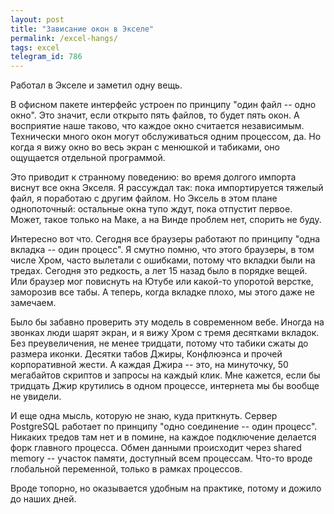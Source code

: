 ```yaml
---
layout: post
title: "Зависание окон в Экселе"
permalink: /excel-hangs/
tags: excel
telegram_id: 786
---
```


Работал в Экселе и заметил одну вещь.

В офисном пакете интерфейс устроен по принципу "один файл -- одно окно". Это
значит, если открыто пять файлов, то будет пять окон. А восприятие наше таково,
что каждое окно считается независимым. Технически много окон могут обслуживаться
одним процессом, да. Но когда я вижу окно во весь экран с менюшкой и табиками,
оно ощущается отдельной программой.

Это приводит к странному поведению: во время долгого импорта виснут все окна
Экселя. Я рассуждал так: пока импортируется тяжелый файл, я поработаю с другим
файлом. Но Эксель в этом плане однопоточный: остальные окна тупо ждут, пока
отпустит первое. Может, такое только на Маке, а на Винде проблем нет, спорить не
буду.

Интересно вот что. Сегодня все браузеры работают по принципу "одна вкладка --
один процесс". Я смутно помню, что этого браузеры, в том числе Хром, часто
вылетали с ошибками, потому что вкладки были на тредах. Сегодня это редкость, а
лет 15 назад было в порядке вещей. Или браузер мог повиснуть на Ютубе или
какой-то упоротой верстке, заморозив все табы. А теперь, когда вкладке плохо, мы
этого даже не замечаем.

Было бы забавно проверить эту модель в современном вебе. Иногда на звонках люди
шарят экран, и я вижу Хром с тремя десятками вкладок. Без преувеличения, не
менее тридцати, потому что табики сжаты до размера иконки. Десятки табов Джиры,
Конфлюэнса и прочей корпоративной жести. А каждая Джира -- это, на минуточку, 50
мегабайтов скриптов и запросы на каждый клик. Мне кажется, если бы тридцать Джир
крутились в одном процессе, интернета мы бы вообще не увидели.

И еще одна мысль, которую не знаю, куда приткнуть. Сервер PostgreSQL работает по
принципу "одно соединение -- один процесс". Никаких тредов там нет и в помине,
на каждое подключение делается форк главного процесса. Обмен данными происходит
через shared memory -- участок памяти, доступный всем процессам. Что-то вроде
глобальной переменной, только в рамках процессов.

Вроде топорно, но оказывается удобным на практике, потому и дожило до наших
дней.
